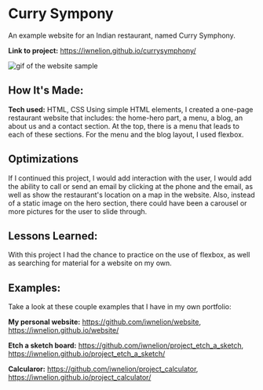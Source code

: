 # Curry Sympony
An example website for an Indian restaurant, named Curry Symphony.

**Link to project:** https://iwnelion.github.io/currysymphony/

![gif of the website sample](https://github.com/iwnelion/currysymphony/blob/main/imgs/curry.gif)

## How It's Made:

**Tech used:** HTML, CSS
Using simple HTML elements, I created a one-page restaurant website that includes: the home-hero part, a menu, a blog, an about us and a contact section. At the top, there is a menu that leads to each of these sections. For the menu and the blog layout, I used flexbox.

## Optimizations

If I continued this project, I would add interaction with the user, I would add the ability to call or send an email by clicking at the phone and the email, as well as show the restaurant's location on a map in the website. Also, instead of a static image on the hero section, there could have been a carousel or more pictures for the user to slide through.

## Lessons Learned:

With this project I had the chance to practice on the use of flexbox, as well as searching for material for a website on my own.

## Examples:
Take a look at these couple examples that I have in my own portfolio:

**My personal website:** https://github.com/iwnelion/website, https://iwnelion.github.io/website/

**Etch a sketch board:** https://github.com/iwnelion/project_etch_a_sketch, https://iwnelion.github.io/project_etch_a_sketch/

**Calcularor:** https://github.com/iwnelion/project_calculator, https://iwnelion.github.io/project_calculator/


